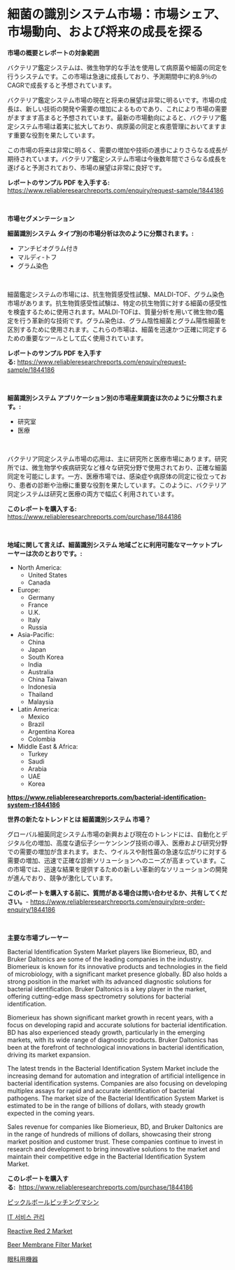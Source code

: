 <p><h1>細菌の識別システム市場：市場シェア、市場動向、および将来の成長を探る</h1></p><p><strong>市場の概要とレポートの対象範囲</strong></p>
<p><p>バクテリア鑑定システムは、微生物学的な手法を使用して病原菌や細菌の同定を行うシステムです。この市場は急速に成長しており、予測期間中に約8.9％のCAGRで成長すると予想されています。</p><p>バクテリア鑑定システム市場の現在と将来の展望は非常に明るいです。市場の成長は、新しい技術の開発や需要の増加によるものであり、これにより市場の需要がますます高まると予想されています。最新の市場動向によると、バクテリア鑑定システム市場は着実に拡大しており、病原菌の同定と疾患管理においてますます重要な役割を果たしています。</p><p>この市場の将来は非常に明るく、需要の増加や技術の進歩によりさらなる成長が期待されています。バクテリア鑑定システム市場は今後数年間でさらなる成長を遂げると予測されており、市場の展望は非常に良好です。</p></p>
<p><strong>レポートのサンプル PDF を入手する:</strong> <a href="https://www.reliableresearchreports.com/enquiry/request-sample/1844186">https://www.reliableresearchreports.com/enquiry/request-sample/1844186</a></p>
<p>&nbsp;</p>
<p><strong>市場セグメンテーション</strong></p>
<p><strong>細菌識別システム タイプ別の市場分析は次のように分類されます。:</strong></p>
<p><ul><li>アンチビオグラム付き</li><li>マルディ-トフ</li><li>グラム染色</li></ul></p>
<p>&nbsp;</p>
<p><p>細菌鑑定システムの市場には、抗生物質感受性試験、MALDI-TOF、グラム染色市場があります。抗生物質感受性試験は、特定の抗生物質に対する細菌の感受性を検査するために使用されます。MALDI-TOFは、質量分析を用いて微生物の鑑定を行う革新的な技術です。グラム染色は、グラム陰性細菌とグラム陽性細菌を区別するために使用されます。これらの市場は、細菌を迅速かつ正確に同定するための重要なツールとして広く使用されています。</p></p>
<p><strong>レポートのサンプル PDF を入手する:</strong>&nbsp;<a href="https://www.reliableresearchreports.com/enquiry/request-sample/1844186">https://www.reliableresearchreports.com/enquiry/request-sample/1844186</a></p>
<p>&nbsp;</p>
<p><strong> 細菌識別システム アプリケーション別の市場産業調査は次のように分類されます。:</strong></p>
<p><ul><li>研究室</li><li>医療</li></ul></p>
<p>&nbsp;</p>
<p><p>バクテリア同定システム市場の応用は、主に研究所と医療市場にあります。研究所では、微生物学や疾病研究など様々な研究分野で使用されており、正確な細菌同定を可能にします。一方、医療市場では、感染症や病原体の同定に役立っており、患者の診断や治療に重要な役割を果たしています。このように、バクテリア同定システムは研究と医療の両方で幅広く利用されています。</p></p>
<p><strong>このレポートを購入する:</strong>&nbsp; <a href="https://www.reliableresearchreports.com/purchase/1844186">https://www.reliableresearchreports.com/purchase/1844186</a></p>
<p>&nbsp;</p>
<p><strong>地域に関して言えば、細菌識別システム 地域ごとに利用可能なマーケットプレーヤーは次のとおりです。:</strong></p>
<p><ul>
    <li>
        North America:
        <ul>
            <li>United States</li>
            <li>Canada</li>
        </ul>
    </li>
    <li>
        Europe:
        <ul>
            <li>Germany</li>
            <li>France</li>
            <li>U.K.</li>
            <li>Italy</li>
            <li>Russia</li>
        </ul>
    </li>
    <li>
        Asia-Pacific:
        <ul>
            <li>China</li>
            <li>Japan</li>
            <li>South Korea</li>
            <li>India</li>
            <li>Australia</li>
            <li>China Taiwan</li>
            <li>Indonesia</li>
            <li>Thailand</li>
            <li>Malaysia</li>
        </ul>
    </li>
    <li>
        Latin America:
        <ul>
            <li>Mexico</li>
            <li>Brazil</li>
            <li>Argentina Korea</li>
            <li>Colombia</li>
        </ul>
    </li>
    <li>
        Middle East & Africa:
        <ul>
            <li>Turkey</li>
            <li>Saudi</li>
            <li>Arabia</li>
            <li>UAE</li>
            <li>Korea</li>
        </ul>
    </li>
    </ul></p>
<p><strong><a href="https://www.reliableresearchreports.com/bacterial-identification-system-r1844186">https://www.reliableresearchreports.com/bacterial-identification-system-r1844186</a></strong>&nbsp;</p>
<p><strong>世界の新たなトレンドとは 細菌識別システム 市場？</strong></p>
<p><p>グローバル細菌同定システム市場の新興および現在のトレンドには、自動化とデジタル化の増加、高度な遺伝子シーケンシング技術の導入、医療および研究分野での需要の増加が含まれます。また、ウイルスや耐性菌の急速な広がりに対する需要の増加、迅速で正確な診断ソリューションへのニーズが高まっています。この市場では、迅速な結果を提供するための新しい革新的なソリューションの開発が進んでおり、競争が激化しています。</p></p>
<p><strong>このレポートを購入する前に、質問がある場合は問い合わせるか、共有してください。</strong>- <a href="https://www.reliableresearchreports.com/enquiry/pre-order-enquiry/1844186">https://www.reliableresearchreports.com/enquiry/pre-order-enquiry/1844186</a></p>
<p>&nbsp;</p>
<p><strong>主要な市場プレーヤー</strong></p>
<p><p>Bacterial Identification System Market players like Biomerieux, BD, and Bruker Daltonics are some of the leading companies in the industry. Biomerieux is known for its innovative products and technologies in the field of microbiology, with a significant market presence globally. BD also holds a strong position in the market with its advanced diagnostic solutions for bacterial identification. Bruker Daltonics is a key player in the market, offering cutting-edge mass spectrometry solutions for bacterial identification.</p><p>Biomerieux has shown significant market growth in recent years, with a focus on developing rapid and accurate solutions for bacterial identification. BD has also experienced steady growth, particularly in the emerging markets, with its wide range of diagnostic products. Bruker Daltonics has been at the forefront of technological innovations in bacterial identification, driving its market expansion.</p><p>The latest trends in the Bacterial Identification System Market include the increasing demand for automation and integration of artificial intelligence in bacterial identification systems. Companies are also focusing on developing multiplex assays for rapid and accurate identification of bacterial pathogens. The market size of the Bacterial Identification System Market is estimated to be in the range of billions of dollars, with steady growth expected in the coming years.</p><p>Sales revenue for companies like Biomerieux, BD, and Bruker Daltonics are in the range of hundreds of millions of dollars, showcasing their strong market position and customer trust. These companies continue to invest in research and development to bring innovative solutions to the market and maintain their competitive edge in the Bacterial Identification System Market.</p></p>
<p><strong>このレポートを購入する:</strong>&nbsp;&nbsp;<a href="https://www.reliableresearchreports.com/purchase/1844186">https://www.reliableresearchreports.com/purchase/1844186</a></p>
<p><p><a href="https://medium.com/@saigekulas/%E3%83%94%E3%82%AF%E3%83%AB%E3%83%9C%E3%83%BC%E3%83%AB%E3%83%94%E3%83%83%E3%83%81%E3%83%B3%E3%82%B0%E3%83%9E%E3%82%B7%E3%83%B3%E5%B8%82%E5%A0%B4-%E7%AB%B6%E4%BA%89%E5%88%86%E6%9E%90-%E5%B8%82%E5%A0%B4%E5%8B%95%E5%90%91%E3%81%8A%E3%82%88%E3%81%B32031%E5%B9%B4%E3%81%BE%E3%81%A7%E3%81%AE%E4%BA%88%E6%B8%AC-bb90d3694487">ピックルボールピッチングマシン</a></p><p><a href="https://github.com/vsap75a286l/Market-Research-Report-List-1/blob/main/180135620879.md">IT 서비스 관리</a></p><p><a href="https://scarlet-rocket-c63.notion.site/Reactive-Red-2-Market-Offers-Provide-Insightful-Data-for-the-Time-Period-from-2024-to-2031-and-also--40b3423bc88049379b07aa4eae7ff548">Reactive Red 2 Market</a></p><p><a href="https://issuu.com/reportprime-2/docs/beer-membrane-filter-market-size-2030.pptx">Beer Membrane Filter Market</a></p><p><a href="https://github.com/ppmazlotr77499/Market-Research-Report-List-1/blob/main/779693822742.md">眼科用機器</a></p></p>